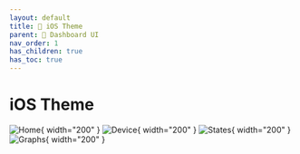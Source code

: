 ```yaml
---
layout: default
title: 🍏 iOS Theme
parent: 🦄 Dashboard UI
nav_order: 1
has_children: true
has_toc: true
---
```


# iOS Theme


![Home](./assets/imgages/theme/ios_theme/ios_theme_front.jpeg){ width="200" } ![Device](./assets/imgages/theme/ios_theme/ios_theme_device.jpeg){ width="200" } ![States](./assets/imgages/theme/ios_theme/ios_theme_states.jpeg){ width="200" } ![Graphs](./assets/imgages/theme/ios_theme/ios_theme_graphs.jpeg){ width="200" }